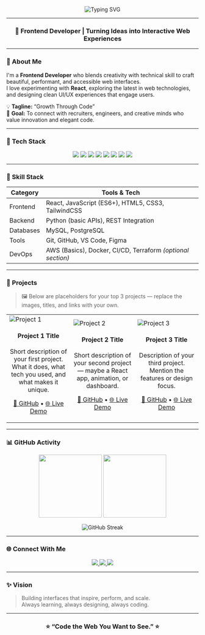 <!-- Animated Header -->
<p align="center">
<img src="https://readme-typing-svg.demolab.com?font=Fira+Code&pause=1000&color=61DAFB&center=true&vCenter=true&width=500&lines=Hey+there!+👋+I'm+John+Doe;Frontend+Developer+%7C+React+Enthusiast;Crafting+Playful+%26+Powerful+Web+Experiences" alt="Typing SVG" />

</p>

---

<h3 align="center">🎨 Frontend Developer | Turning Ideas into Interactive Web Experiences</h3>

---

### 🚀 About Me  

I'm a **Frontend Developer** who blends creativity with technical skill to craft beautiful, performant, and accessible web interfaces.  
I love experimenting with **React**, exploring the latest in web technologies, and designing clean UI/UX experiences that engage users.  

💡 **Tagline:** “Growth Through Code”  
🎯 **Goal:** To connect with recruiters, engineers, and creative minds who value innovation and elegant code.  

---

### 🧰 Tech Stack  

<p align="center">
  <img src="https://img.shields.io/badge/HTML5-E34F26?style=for-the-badge&logo=html5&logoColor=white"/>
  <img src="https://img.shields.io/badge/CSS3-1572B6?style=for-the-badge&logo=css3&logoColor=white"/>
  <img src="https://img.shields.io/badge/JavaScript-F7DF1E?style=for-the-badge&logo=javascript&logoColor=black"/>
  <img src="https://img.shields.io/badge/React-20232A?style=for-the-badge&logo=react&logoColor=61DAFB"/>
  <img src="https://img.shields.io/badge/Python-3776AB?style=for-the-badge&logo=python&logoColor=white"/>
  <img src="https://img.shields.io/badge/MySQL-005C84?style=for-the-badge&logo=mysql&logoColor=white"/>
  <img src="https://img.shields.io/badge/PostgreSQL-316192?style=for-the-badge&logo=postgresql&logoColor=white"/>
  <img src="https://img.shields.io/badge/Git-F05032?style=for-the-badge&logo=git&logoColor=white"/>
</p>

---

### 🧩 Skill Stack  

| Category | Tools & Tech |
|-----------|--------------|
| Frontend | React, JavaScript (ES6+), HTML5, CSS3, TailwindCSS |
| Backend | Python (basic APIs), REST Integration |
| Databases | MySQL, PostgreSQL |
| Tools | Git, GitHub, VS Code, Figma |
| DevOps | AWS (Basics), Docker, CI/CD, Terraform *(optional section)* |

---

### 💼 Projects  

> 🖼️ Below are placeholders for your top 3 projects — replace the images, titles, and links with your own.

<table>
  <tr>
    <td width="33%">
      <img src="https://via.placeholder.com/300x180.png?text=Project+1" alt="Project 1"/>
      <h4 align="center">Project 1 Title</h4>
      <p align="center">Short description of your first project. What it does, what tech you used, and what makes it unique.</p>
      <p align="center">
        <a href="https://github.com/yourusername/project1">🔗 GitHub</a> • 
        <a href="https://yourliveprojectlink.com">🌐 Live Demo</a>
      </p>
    </td>
    <td width="33%">
      <img src="https://via.placeholder.com/300x180.png?text=Project+2" alt="Project 2"/>
      <h4 align="center">Project 2 Title</h4>
      <p align="center">Short description of your second project — maybe a React app, animation, or dashboard.</p>
      <p align="center">
        <a href="https://github.com/yourusername/project2">🔗 GitHub</a> • 
        <a href="https://yourliveprojectlink.com">🌐 Live Demo</a>
      </p>
    </td>
    <td width="33%">
      <img src="https://via.placeholder.com/300x180.png?text=Project+3" alt="Project 3"/>
      <h4 align="center">Project 3 Title</h4>
      <p align="center">Description of your third project. Mention the features or design focus.</p>
      <p align="center">
        <a href="https://github.com/yourusername/project3">🔗 GitHub</a> • 
        <a href="https://yourliveprojectlink.com">🌐 Live Demo</a>
      </p>
    </td>
  </tr>
</table>

---

### 📊 GitHub Activity  

<p align="center">
  <img src="https://github-readme-stats.vercel.app/api?username=yourusername&show_icons=true&theme=react&hide_border=true" height="165"/>
  <img src="https://github-readme-stats.vercel.app/api/top-langs/?username=yourusername&layout=compact&theme=react&hide_border=true" height="165"/>
</p>

<p align="center">
  <img src="https://github-readme-streak-stats.herokuapp.com/?user=yourusername&theme=react&hide_border=true" alt="GitHub Streak" />
</p>

---

### 🌐 Connect With Me  

<p align="center">
  <a href="https://www.linkedin.com/" target="_blank">
    <img src="https://img.shields.io/badge/LinkedIn-0A66C2?style=for-the-badge&logo=linkedin&logoColor=white"/>
  </a>
  <a href="https://www.instagram.com/" target="_blank">
    <img src="https://img.shields.io/badge/Instagram-E4405F?style=for-the-badge&logo=instagram&logoColor=white"/>
  </a>
  <a href="https://yourportfolio.com" target="_blank">
    <img src="https://img.shields.io/badge/Portfolio-000000?style=for-the-badge&logo=vercel&logoColor=white"/>
  </a>
</p>

---

### ✨ Vision  

> Building interfaces that inspire, perform, and scale.  
> Always learning, always designing, always coding.

---

<h3 align="center">⭐ “Code the Web You Want to See.” ⭐</h3>
